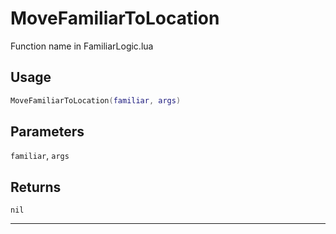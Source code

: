 # MoveFamiliarToLocation
Function name in FamiliarLogic.lua
## Usage
```lua
MoveFamiliarToLocation(familiar, args)
```
## Parameters
`familiar`, `args`
## Returns
`nil`

---